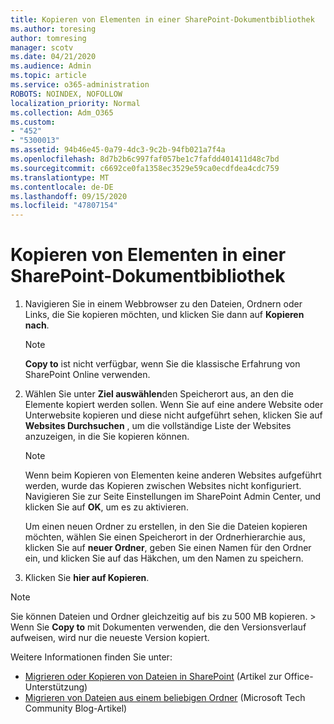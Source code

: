```yaml
---
title: Kopieren von Elementen in einer SharePoint-Dokumentbibliothek
ms.author: toresing
author: tomresing
manager: scotv
ms.date: 04/21/2020
ms.audience: Admin
ms.topic: article
ms.service: o365-administration
ROBOTS: NOINDEX, NOFOLLOW
localization_priority: Normal
ms.collection: Adm_O365
ms.custom:
- "452"
- "5300013"
ms.assetid: 94b46e45-0a79-4dc3-9c2b-94fb021a7f4a
ms.openlocfilehash: 8d7b2b6c997faf057be1c7fafdd401411d48c7bd
ms.sourcegitcommit: c6692ce0fa1358ec3529e59ca0ecdfdea4cdc759
ms.translationtype: MT
ms.contentlocale: de-DE
ms.lasthandoff: 09/15/2020
ms.locfileid: "47807154"
---
```

# <a name="copy-items-in-a-sharepoint-document-library"></a>Kopieren von Elementen in einer SharePoint-Dokumentbibliothek

1. Navigieren Sie in einem Webbrowser zu den Dateien, Ordnern oder Links, die Sie kopieren möchten, und klicken Sie dann auf **Kopieren nach**.

    > [!NOTE]
    > **Copy to** ist nicht verfügbar, wenn Sie die klassische Erfahrung von SharePoint Online verwenden.
  
2. Wählen Sie unter **Ziel auswählen**den Speicherort aus, an den die Elemente kopiert werden sollen. Wenn Sie auf eine andere Website oder Unterwebsite kopieren und diese nicht aufgeführt sehen, klicken Sie auf **Websites Durchsuchen** , um die vollständige Liste der Websites anzuzeigen, in die Sie kopieren können.

    > [!NOTE]
    > Wenn beim Kopieren von Elementen keine anderen Websites aufgeführt werden, wurde das Kopieren zwischen Websites nicht konfiguriert. Navigieren Sie zur Seite Einstellungen im SharePoint Admin Center, und klicken Sie auf **OK**, um es zu aktivieren.
  
    Um einen neuen Ordner zu erstellen, in den Sie die Dateien kopieren möchten, wählen Sie einen Speicherort in der Ordnerhierarchie aus, klicken Sie auf **neuer Ordner**, geben Sie einen Namen für den Ordner ein, und klicken Sie auf das Häkchen, um den Namen zu speichern.

3. Klicken Sie **hier auf Kopieren**.

> [!NOTE]
> Sie können Dateien und Ordner gleichzeitig auf bis zu 500 MB kopieren. > Wenn Sie **Copy to** mit Dokumenten verwenden, die den Versionsverlauf aufweisen, wird nur die neueste Version kopiert.
  
Weitere Informationen finden Sie unter:

 - [Migrieren oder Kopieren von Dateien in SharePoint](https://support.office.com/article/move-or-copy-files-in-sharepoint-00e2f483-4df3-46be-a861-1f5f0c1a87bc) (Artikel zur Office-Unterstützung)
 - [Migrieren von Dateien aus einem beliebigen Ordner](https://techcommunity.microsoft.com/t5/Microsoft-SharePoint-Blog/Now-move-files-anywhere-in-Office-365-SharePoint-and-OneDrive/ba-p/146973) (Microsoft Tech Community Blog-Artikel)   